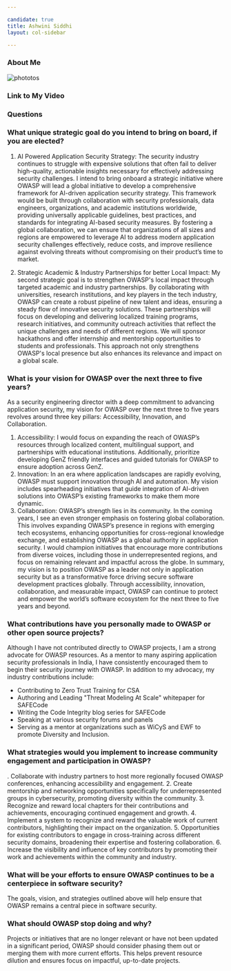 ```yaml
---

candidate: true
title: Ashwini Siddhi
layout: col-sidebar

---
```


### About Me

![phototos](https://github.com/user-attachments/assets/b1e528a7-a042-40f0-9211-39f498bca903)

### Link to My Video

### Questions

### What unique strategic goal do you intend to bring on board, if you are elected? ###
1.	AI Powered Application Security Strategy: 
The security industry continues to struggle with expensive solutions that often fail to deliver high-quality, actionable insights necessary for effectively addressing security challenges. I intend to bring onboard a strategic initiative where OWASP will lead a global initiative to develop a comprehensive framework for AI-driven application security strategy. This framework would be built through collaboration with security professionals, data engineers, organizations, and academic institutions worldwide, providing universally applicable guidelines, best practices, and standards for integrating AI-based security measures. By fostering a global collaboration, we can ensure that organizations of all sizes and regions are empowered to leverage AI to address modern application security challenges effectively, reduce costs, and improve resilience against evolving threats without compromising on their product’s time to market.

2.	Strategic Academic & Industry Partnerships for better Local Impact:
My second strategic goal is to strengthen OWASP's local impact through targeted academic and industry partnerships. By collaborating with universities, research institutions, and key players in the tech industry, OWASP can create a robust pipeline of new talent and ideas, ensuring a steady flow of innovative security solutions. These partnerships will focus on developing and delivering localized training programs, research initiatives, and community outreach activities that reflect the unique challenges and needs of different regions. We will sponsor hackathons and offer internship and mentorship opportunities to students and professionals. This approach not only strengthens OWASP's local presence but also enhances its relevance and impact on a global scale.

### What is your vision for OWASP over the next three to five years? ###
As a security engineering director with a deep commitment to advancing application security, my vision for OWASP over the next three to five years revolves around three key pillars: Accessibility, Innovation, and Collaboration.
1.	Accessibility:
I would focus on expanding the reach of OWASP’s resources through localized content, multilingual support, and partnerships with educational institutions. Additionally, prioritize developing GenZ friendly interfaces and guided tutorials for OWASP to ensure adoption across GenZ.
2.	Innovation:
In an era where application landscapes are rapidly evolving, OWASP must support innovation through AI and automation. My vision includes spearheading initiatives that guide integration of AI-driven solutions into OWASP’s existing frameworks to make them more dynamic. 
3.	Collaboration: 
OWASP’s strength lies in its community. In the coming years, I see an even stronger emphasis on fostering global collaboration. This involves expanding OWASP’s presence in regions with emerging tech ecosystems, enhancing opportunities for cross-regional knowledge exchange, and establishing OWASP as a global authority in application security. I would champion initiatives that encourage more contributions from diverse voices, including those in underrepresented regions, and focus on remaining relevant and impactful across the globe. 
In summary, my vision is to position OWASP as a leader not only in application security but as a transformative force driving secure software development practices globally. Through accessibility, innovation, collaboration, and measurable impact, OWASP can continue to protect and empower the world’s software ecosystem for the next three to five years and beyond.

### What contributions have you personally made to OWASP or other open source projects? ###
Although I have not contributed directly to OWASP projects, I am a strong advocate for OWASP resources. As a mentor to many aspiring application security professionals in India, I have consistently encouraged them to begin their security journey with OWASP.
In addition to my advocacy, my industry contributions include:
-	Contributing to Zero Trust Training for CSA
-	Authoring and Leading  "Threat Modeling At Scale" whitepaper for SAFECode
-	Writing the Code Integrity blog series for SAFECode
-	Speaking at various security forums and panels
-	Serving as a mentor at organizations such as WiCyS and EWF to promote Diversity and Inclusion.

### What strategies would you implement to increase community engagement and participation in OWASP? ###
.	Collaborate with industry partners to host more regionally focused OWASP conferences, enhancing accessibility and engagement.
2.	Create mentorship and networking opportunities specifically for underrepresented groups in cybersecurity, promoting diversity within the community.
3.	Recognize and reward local chapters for their contributions and achievements, encouraging continued engagement and growth.
4.	Implement a system to recognize and reward the valuable work of current contributors, highlighting their impact on the organization.
5.	Opportunities for existing contributors to engage in cross-training across different security domains, broadening their expertise and fostering collaboration.
6.	Increase the visibility and influence of key contributors by promoting their work and achievements within the community and industry.

### What will be your efforts to ensure OWASP continues to be a centerpiece in software security? ###
The goals, vision, and strategies outlined above will help ensure that OWASP remains a central piece in software security.

### What should OWASP stop doing and why? ###

Projects or initiatives that are no longer relevant or have not been updated in a significant period, OWASP should consider phasing them out or merging them with more current efforts. This helps prevent resource dilution and ensures focus on impactful, up-to-date projects.
